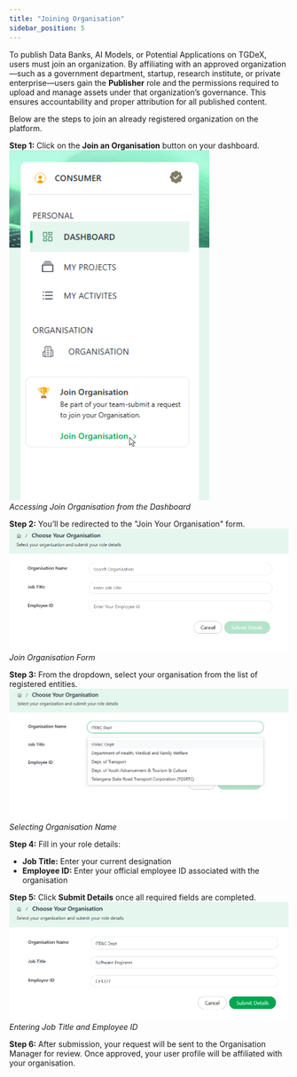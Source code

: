 ```yaml
---
title: "Joining Organisation"
sidebar_position: 5
---
```


To publish Data Banks, AI Models, or Potential Applications on TGDeX, users must join an organization. By affiliating with an approved organization—such as a government department, startup, research institute, or private enterprise—users gain the **Publisher** role and the permissions required to upload and manage assets under that organization’s governance. This ensures accountability and proper attribution for all published content.

Below are the steps to join an already registered organization on the platform.

**Step 1:** Click on the **Join an Organisation** button on your dashboard.  
![Accessing Join Organisation from the Dashboard](images/access_join_organisation.png)  
*Accessing Join Organisation from the Dashboard*

**Step 2:** You’ll be redirected to the "Join Your Organisation" form.  
![Join Organisation Form](images/join_organisation.png)  
*Join Organisation Form*

**Step 3:** From the dropdown, select your organisation from the list of registered entities.  
![Selecting Organisation Name](images/select_organisation.png)  
*Selecting Organisation Name*

**Step 4:** Fill in your role details:
- **Job Title:** Enter your current designation
- **Employee ID:** Enter your official employee ID associated with the organisation

**Step 5:** Click **Submit Details** once all required fields are completed.  
![Entering Job Title and Employee ID](images/enter_job_title_employee_id.png)  
*Entering Job Title and Employee ID*

**Step 6:** After submission, your request will be sent to the Organisation Manager for review. Once approved, your user profile will be affiliated with your organisation.
